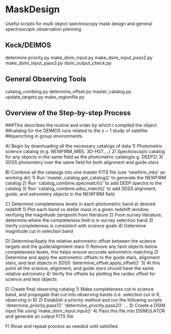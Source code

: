 # MaskDesign
Useful scripts for multi object spectroscopy mask design and general
spectroscopic observation planning
## Keck/DEIMOS
determine priority.py
make_dsim_input.py
make_dsim_input_pass2.py
make_dsim_input_pass3.py
dsim_output_check.py

## General Observing Tools
catalog_combing.py
determine_offset.py
master_catalog.py
update_targets.py
make_regionfile.py


## Overview of the Step-by-step Process
###This describes the routine and order by which I compiled the object
##catalog for the DEIMOS runs related to the z ~ 1 study of satellite
##quenching in group environments. 


A) Begin by downloading all the necessary catalogs of data
    1) Photometric science catalog (e.g. NEWFIRM_MBS, 3D-HST,...)
    2) Spectroscopic catalog for any objects in the same field as the photometric catalog(e.g. DEEP2)
    3) SDSS photometry over the same field for both alignment and guide stars

B) Combine all the catalogs into one master FITS file (use 'newfirm_mbs' as working dir)
    1) Run 'master_catalog.get_catalog()' to generate the NEWFIRM catalog
    2) Run 'catalog_combine.specmatch()' to add DEEP spectra to the catalog
    3) Run 'catalog_combine.sdss_match()' to add SDSS alignment, guide, and astrometry objects in the
       NEWFIRM field

C) Determine completeness levels in each photometric band at desired redshift
    1) Plot each band vs stellar mass in a given redshift window; verifying the magnitude zeropoint from literature
    2) From survey literature, determine where the completeness limit is in survey selection band
    3) Verify completeness is consistent with science goals
    4) Determine magnitude cut in selection band

D) Determine/Apply the relative astrometric offset between the science targets and the guide/alignment stars
    1) Remove any faint objects below completeness levels, this helps ensure accurate astrometric matching
    2) Determine and apply the astrometric offsets to the guide stars, alignment stars, and test objects in SDSS
        'determine_offset.apply_offset()'
    3) At this point all the science, alignment, and guide stars should have the same relative astrometry
    4) Verify the offsets by plotting the ra/dec offset for science and test objects

E) Create final observing catalog
    1) Make completeness cut in science band, and propogate that cut into observing bands (i.e. selection cut in K, observing in R)
    2) Establish a priority method and run the following scripts
        'determine_priority.pass1()'
	'determine_priority.pass2()'
	...
    3) Create a DSIM input file using 'make_dsim_input.input()'
    4) Pass this file into DSIMULATOR and generate an output FITS file

F) Rinse and repeat process as needed until satisfied.




